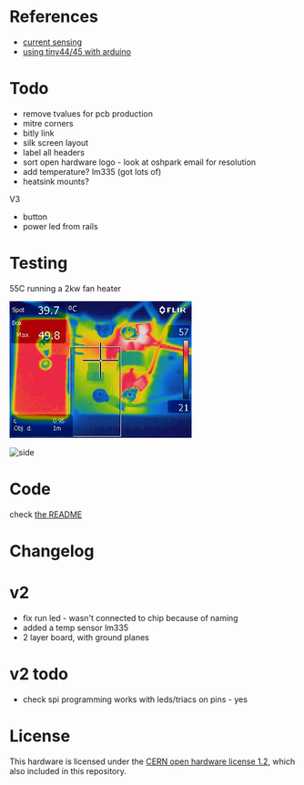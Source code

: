 # References

* [current sensing](http://openenergymonitor.org/emon/buildingblocks/ct-sensors-interface)
* [using tiny44/45 with arduino](http://highlowtech.org/?p=1695)

# Todo

* remove tvalues for pcb production
* mitre corners
* bitly link
* silk screen layout
* label all headers
* sort open hardware logo - look at oshpark email for resolution
* add temperature? lm335 (got lots of)
* heatsink mounts?

V3

* button 
* power led from rails

# Testing

55C running a 2kw fan heater

![front](IR_front.jpg)

![side](IR_side.jpg)

# Code

check [the README](code/README.md)

# Changelog

# v2 

* fix run led - wasn't connected to chip because of naming
* added a temp sensor lm335
* 2 layer board, with ground planes

# v2 todo

* check spi programming works with leds/triacs on pins - yes

# License

This hardware is licensed under the [CERN open hardware license 1.2](http://www.ohwr.org/attachments/2388/cern_ohl_v_1_2.txt), which also included in this repository.
